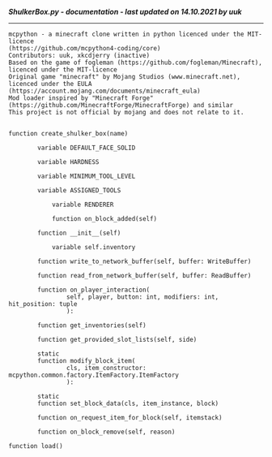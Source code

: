 ***ShulkerBox.py - documentation - last updated on 14.10.2021 by uuk***
___

    mcpython - a minecraft clone written in python licenced under the MIT-licence 
    (https://github.com/mcpython4-coding/core)
    Contributors: uuk, xkcdjerry (inactive)
    Based on the game of fogleman (https://github.com/fogleman/Minecraft), licenced under the MIT-licence
    Original game "minecraft" by Mojang Studios (www.minecraft.net), licenced under the EULA
    (https://account.mojang.com/documents/minecraft_eula)
    Mod loader inspired by "Minecraft Forge" (https://github.com/MinecraftForge/MinecraftForge) and similar
    This project is not official by mojang and does not relate to it.


    function create_shulker_box(name)

            variable DEFAULT_FACE_SOLID

            variable HARDNESS

            variable MINIMUM_TOOL_LEVEL

            variable ASSIGNED_TOOLS

                variable RENDERER

                function on_block_added(self)

            function __init__(self)

                variable self.inventory

            function write_to_network_buffer(self, buffer: WriteBuffer)

            function read_from_network_buffer(self, buffer: ReadBuffer)

            function on_player_interaction(
                    self, player, button: int, modifiers: int, hit_position: tuple
                    ):

            function get_inventories(self)

            function get_provided_slot_lists(self, side)

            static
            function modify_block_item(
                    cls, item_constructor: mcpython.common.factory.ItemFactory.ItemFactory
                    ):

            static
            function set_block_data(cls, item_instance, block)

            function on_request_item_for_block(self, itemstack)

            function on_block_remove(self, reason)

    function load()